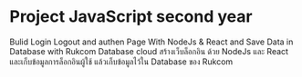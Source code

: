 # Project JavaScript second year

Bulid Login Logout and authen Page With NodeJs & React and Save Data in Database with Rukcom Database cloud 
สร้างเว็บล็อกอิน ด้วย NodeJs และ React และเก็บข้อมูลการล็อกอินผู้ใช้ แล้วเก็บข้อมูลไว้ใน Database ของ Rukcom
